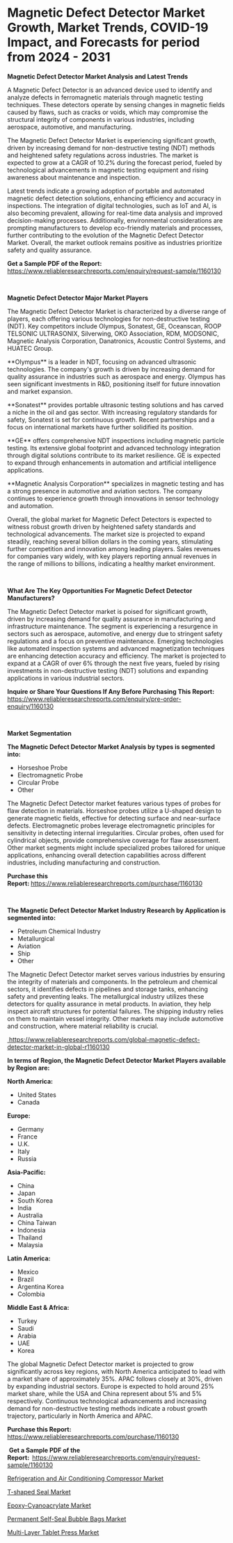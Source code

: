 <p><h1>Magnetic Defect Detector Market Growth, Market Trends, COVID-19 Impact, and Forecasts for period from 2024 - 2031</h1></p><p><strong>Magnetic Defect Detector Market Analysis and Latest Trends</strong></p>
<p><p>A Magnetic Defect Detector is an advanced device used to identify and analyze defects in ferromagnetic materials through magnetic testing techniques. These detectors operate by sensing changes in magnetic fields caused by flaws, such as cracks or voids, which may compromise the structural integrity of components in various industries, including aerospace, automotive, and manufacturing.</p><p>The Magnetic Defect Detector Market is experiencing significant growth, driven by increasing demand for non-destructive testing (NDT) methods and heightened safety regulations across industries. The market is expected to grow at a CAGR of 10.2% during the forecast period, fueled by technological advancements in magnetic testing equipment and rising awareness about maintenance and inspection.</p><p>Latest trends indicate a growing adoption of portable and automated magnetic defect detection solutions, enhancing efficiency and accuracy in inspections. The integration of digital technologies, such as IoT and AI, is also becoming prevalent, allowing for real-time data analysis and improved decision-making processes. Additionally, environmental considerations are prompting manufacturers to develop eco-friendly materials and processes, further contributing to the evolution of the Magnetic Defect Detector Market. Overall, the market outlook remains positive as industries prioritize safety and quality assurance.</p></p>
<p><strong>Get a Sample PDF of the Report:&nbsp;</strong> <a href="https://www.reliableresearchreports.com/enquiry/request-sample/1160130?utm_campaign=9&utm_medium=2&utm_source=Github&utm_content=ia&utm_term=05122024&utm_id=magnetic-defect-detector">https://www.reliableresearchreports.com/enquiry/request-sample/1160130</a></p>
<p>&nbsp;</p>
<p><strong>Magnetic Defect Detector Major Market Players</strong></p>
<p><p>The Magnetic Defect Detector Market is characterized by a diverse range of players, each offering various technologies for non-destructive testing (NDT). Key competitors include Olympus, Sonatest, GE, Oceanscan, ROOP TELSONIC ULTRASONIX, Silverwing, OKO Association, RDM, MODSONIC, Magnetic Analysis Corporation, Danatronics, Acoustic Control Systems, and HUATEC Group.</p><p>**Olympus** is a leader in NDT, focusing on advanced ultrasonic technologies. The company's growth is driven by increasing demand for quality assurance in industries such as aerospace and energy. Olympus has seen significant investments in R&D, positioning itself for future innovation and market expansion.</p><p>**Sonatest** provides portable ultrasonic testing solutions and has carved a niche in the oil and gas sector. With increasing regulatory standards for safety, Sonatest is set for continuous growth. Recent partnerships and a focus on international markets have further solidified its position.</p><p>**GE** offers comprehensive NDT inspections including magnetic particle testing. Its extensive global footprint and advanced technology integration through digital solutions contribute to its market resilience. GE is expected to expand through enhancements in automation and artificial intelligence applications.</p><p>**Magnetic Analysis Corporation** specializes in magnetic testing and has a strong presence in automotive and aviation sectors. The company continues to experience growth through innovations in sensor technology and automation. </p><p>Overall, the global market for Magnetic Defect Detectors is expected to witness robust growth driven by heightened safety standards and technological advancements. The market size is projected to expand steadily, reaching several billion dollars in the coming years, stimulating further competition and innovation among leading players. Sales revenues for companies vary widely, with key players reporting annual revenues in the range of millions to billions, indicating a healthy market environment.</p></p>
<p>&nbsp;</p>
<p><strong>What Are The Key Opportunities For Magnetic Defect Detector Manufacturers?</strong></p>
<p><p>The Magnetic Defect Detector market is poised for significant growth, driven by increasing demand for quality assurance in manufacturing and infrastructure maintenance. The segment is experiencing a resurgence in sectors such as aerospace, automotive, and energy due to stringent safety regulations and a focus on preventive maintenance. Emerging technologies like automated inspection systems and advanced magnetization techniques are enhancing detection accuracy and efficiency. The market is projected to expand at a CAGR of over 6% through the next five years, fueled by rising investments in non-destructive testing (NDT) solutions and expanding applications in various industrial sectors.</p></p>
<p><strong>Inquire or Share Your Questions If Any Before Purchasing This Report:</strong> <a href="https://www.reliableresearchreports.com/enquiry/pre-order-enquiry/1160130?utm_campaign=9&utm_medium=2&utm_source=Github&utm_content=ia&utm_term=05122024&utm_id=magnetic-defect-detector">https://www.reliableresearchreports.com/enquiry/pre-order-enquiry/1160130</a></p>
<p>&nbsp;</p>
<p><strong>Market Segmentation</strong></p>
<p><strong>The Magnetic Defect Detector Market Analysis by types is segmented into:</strong></p>
<p><ul><li>Horseshoe Probe</li><li>Electromagnetic Probe</li><li>Circular Probe</li><li>Other</li></ul></p>
<p><p>The Magnetic Defect Detector market features various types of probes for flaw detection in materials. Horseshoe probes utilize a U-shaped design to generate magnetic fields, effective for detecting surface and near-surface defects. Electromagnetic probes leverage electromagnetic principles for sensitivity in detecting internal irregularities. Circular probes, often used for cylindrical objects, provide comprehensive coverage for flaw assessment. Other market segments might include specialized probes tailored for unique applications, enhancing overall detection capabilities across different industries, including manufacturing and construction.</p></p>
<p><strong>Purchase this Report:&nbsp;</strong><a href="https://www.reliableresearchreports.com/purchase/1160130?utm_campaign=9&utm_medium=2&utm_source=Github&utm_content=ia&utm_term=05122024&utm_id=magnetic-defect-detector">https://www.reliableresearchreports.com/purchase/1160130</a></p>
<p>&nbsp;</p>
<p><strong>The Magnetic Defect Detector Market Industry Research by Application is segmented into:</strong></p>
<p><ul><li>Petroleum Chemical Industry</li><li>Metallurgical</li><li>Aviation</li><li>Ship</li><li>Other</li></ul></p>
<p><p>The Magnetic Defect Detector market serves various industries by ensuring the integrity of materials and components. In the petroleum and chemical sectors, it identifies defects in pipelines and storage tanks, enhancing safety and preventing leaks. The metallurgical industry utilizes these detectors for quality assurance in metal products. In aviation, they help inspect aircraft structures for potential failures. The shipping industry relies on them to maintain vessel integrity. Other markets may include automotive and construction, where material reliability is crucial.</p></p>
<p><a href="https://www.reliableresearchreports.com/global-magnetic-defect-detector-market-in-global-r1160130?utm_campaign=9&utm_medium=2&utm_source=Github&utm_content=ia&utm_term=05122024&utm_id=magnetic-defect-detector">&nbsp;https://www.reliableresearchreports.com/global-magnetic-defect-detector-market-in-global-r1160130</a></p>
<p><strong>In terms of Region, the Magnetic Defect Detector Market Players available by Region are:</strong></p>
<p>
    <p> <strong> North America: </strong>
        <ul>
            <li>United States</li>
            <li>Canada</li>
        </ul>
        </p> 
    <p> <strong> Europe: </strong>
        <ul>
            <li>Germany</li>
            <li>France</li>
            <li>U.K.</li>
            <li>Italy</li>
            <li>Russia</li>
        </ul>
        </p> 
    <p> <strong> Asia-Pacific: </strong>
        <ul>
            <li>China</li>
            <li>Japan</li>
            <li>South Korea</li>
            <li>India</li>
            <li>Australia</li>
            <li>China Taiwan</li>
            <li>Indonesia</li>
            <li>Thailand</li>
            <li>Malaysia</li>
        </ul>
        </p> 
    <p> <strong> Latin America: </strong>
        <ul>
            <li>Mexico</li>
            <li>Brazil</li>
            <li>Argentina Korea</li>
            <li>Colombia</li>
        </ul>
        </p> 
    <p> <strong> Middle East & Africa: </strong>
        <ul>
            <li>Turkey</li>
            <li>Saudi</li>
            <li>Arabia</li>
            <li>UAE</li>
            <li>Korea</li>
        </ul>
    </p>
    </p>
<p><p>The global Magnetic Defect Detector market is projected to grow significantly across key regions, with North America anticipated to lead with a market share of approximately 35%. APAC follows closely at 30%, driven by expanding industrial sectors. Europe is expected to hold around 25% market share, while the USA and China represent about 5% and 5% respectively. Continuous technological advancements and increasing demand for non-destructive testing methods indicate a robust growth trajectory, particularly in North America and APAC.</p></p>
<p><strong>Purchase this Report: </strong><a href="https://www.reliableresearchreports.com/purchase/1160130?utm_campaign=9&utm_medium=2&utm_source=Github&utm_content=ia&utm_term=05122024&utm_id=magnetic-defect-detector">https://www.reliableresearchreports.com/purchase/1160130</a></p>
<p>&nbsp;<strong>Get a Sample PDF of the Report:&nbsp;&nbsp;</strong><a href="https://www.reliableresearchreports.com/enquiry/request-sample/1160130?utm_campaign=9&utm_medium=2&utm_source=Github&utm_content=ia&utm_term=05122024&utm_id=magnetic-defect-detector">https://www.reliableresearchreports.com/enquiry/request-sample/1160130</a></p>
<p><strong></strong></p>
<p><p><a href="https://www.linkedin.com/pulse/empowering-stakeholders-insights-from-refrigeration-air-conditioning-67huf?utm_campaign=9&utm_medium=2&utm_source=Github&utm_content=ia&utm_term=05122024&utm_id=magnetic-defect-detector">Refrigeration and Air Conditioning Compressor Market</a></p><p><a href="https://issuu.com/reportprime-2/docs/t-shaped-seal-market-size-2030.pptx?utm_campaign=9&utm_medium=2&utm_source=Github&utm_content=ia&utm_term=05122024&utm_id=magnetic-defect-detector">T-shaped Seal Market</a></p><p><a href="https://github.com/marloy8/Market-Research-Report-List-6/blob/main/epoxy-cyanoacrylate-market.md?utm_campaign=9&utm_medium=2&utm_source=Github&utm_content=ia&utm_term=05122024&utm_id=magnetic-defect-detector">Epoxy-Cyanoacrylate Market</a></p><p><a href="https://github.com/hgf64gh/Market-Research-Report-List-1/blob/main/permanent-self-seal-bubble-bags-market.md?utm_campaign=9&utm_medium=2&utm_source=Github&utm_content=ia&utm_term=05122024&utm_id=magnetic-defect-detector">Permanent Self-Seal Bubble Bags Market</a></p><p><a href="https://issuu.com/reportprime-2/docs/multi-layer-tablet-press-market-size-2030.pptx?utm_campaign=9&utm_medium=2&utm_source=Github&utm_content=ia&utm_term=05122024&utm_id=magnetic-defect-detector">Multi-Layer Tablet Press Market</a></p></p>